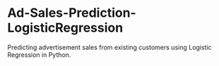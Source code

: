 # Ad-Sales-Prediction-LogisticRegression
Predicting advertisement sales from existing customers using Logistic Regression in Python.
